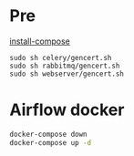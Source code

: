 # Pre

[install-compose](https://docs.docker.com/compose/install/#install-compose)

```language
sudo sh celery/gencert.sh
sudo sh rabbitmq/gencert.sh
sudo sh webserver/gencert.sh
```

# Airflow docker

```bash
docker-compose down
docker-compose up -d
```